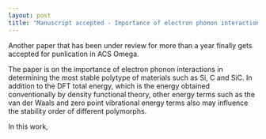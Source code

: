```yaml
---
layout: post
title: "Manuscript accepted - Importance of electron phonon interactions in determining stability of semiconductor polymorphs"
---
```


Another paper that has been under review for more than a year finally gets accepted for punlication in ACS Omega. 

The paper is on the importance of electron phonon interactions in determining the 
most stable polytype of materials such as Si, C and SiC. In addition to the DFT total energy, which is the energy obtained conventionally by density functional theory, other energy terms such as the van der Waals and zero point vibrational energy terms also may influence the stability order of different polymorphs. 

In this work, 
